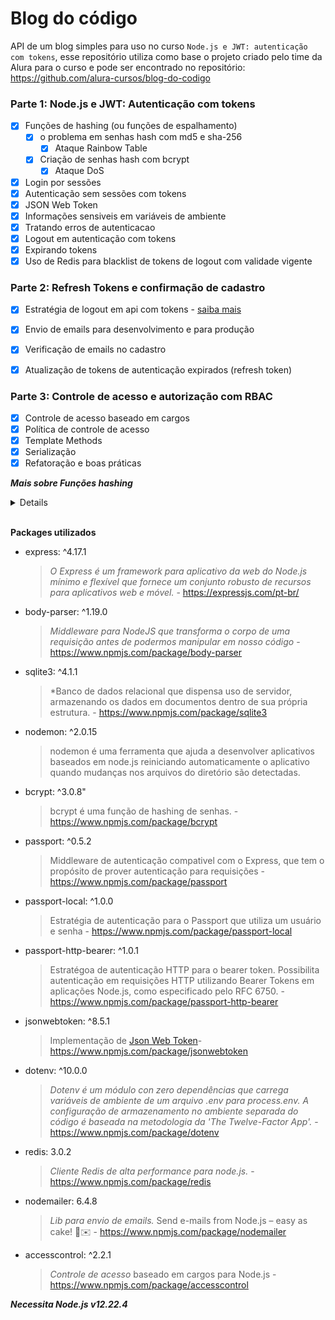 # Blog do código

API de um blog simples para uso no curso `Node.js e JWT: autenticação com tokens`,
esse repositório utiliza como base o projeto criado pelo time da Alura para o curso 
e pode ser encontrado no repositório: https://github.com/alura-cursos/blog-do-codigo

### Parte 1: Node.js e JWT: Autenticação com tokens
- [x] Funções de hashing (ou funções de espalhamento)
  - [x] o problema em senhas hash com md5 e sha-256
    - [x] Ataque Rainbow Table
  - [x] Criação de senhas hash com bcrypt
    - [x] Ataque DoS
- [x] Login por sessões
- [x] Autenticação sem sessões com tokens
- [x] JSON Web Token
- [x] Informações sensiveis em variáveis de ambiente
- [x] Tratando erros de autenticacao
- [x] Logout em autenticação com tokens
- [x] Expirando tokens
- [x] Uso de Redis para blacklist de tokens de logout com validade vigente

### Parte 2: Refresh Tokens e confirmação de cadastro
- [x] Estratégia de logout em api com tokens - [saiba mais](https://github.com/henriquesbezerra/codex/blob/master/Alura/blog-do-codigo/about-token-usage.md)
- [x] Envio de emails para desenvolvimento e para produção
- [x] Verificação de emails no cadastro
- [x] Atualização de tokens de autenticação expirados (refresh token)


### Parte 3: Controle de acesso e autorização com RBAC
- [x] Controle de acesso baseado em cargos
- [x] Política de controle de acesso
- [x] Template Methods
- [x] Serialização
- [x] Refatoração e boas práticas  

***Mais sobre Funções hashing***
<details>
  <p>
    Existe diversas opções de funções de hashing, vamos ver por exemplo o MD5 e SHA-256, porém essas duas funções possuem um problema por serem muito rápidas, um atacante(hacker) tem a possibilidade de gerar ~50milhões de hashes/s com essas funções de hash, então ele pode fazer uma tabela com senhas e o valor hash da senha, ele irá pegar uma lista de senhas mais comuns liberadas todo ano pela internet e para cada uma dessas senhas ele faz uma permutação nos caracteres, e com isso consegue expandir a lista com outras possíveis senhas e gerar uma tabela com maiores possibilidades de desvendar a senha de usuários de uma base de dados, daí pegando uma base de dados de usuários furtada que tem as senhas hash salvas, ele poderá através de comparação de hashs, descobrir qual a senha gerou a senha hash. Além desse método o atacante pode utilizar uma estrutura de dados avançada chamada 'rainbow table', onde é possível guardas as mesmas informações da senha e da senha hash gerada ocupando menos espaço, esse é um tipo de ataque muito comum que podem fazer nossas senhas serem expostas e é conhecido como 'Rainbow Table Attack'. 
  </p>
  <p>
    Para previnir esse tipo de ataque fazemos uma modicação na função hash para receber 'string pseudo-aleatória de uso único' ou SALT, assim essa função de hash modificada vai receber a senha e o SALT e vai combinar os dois na geração da senha hash. Com isso o atacante teria que fazer para cada possível SALT uma tabela, o que torna inviável o rainbow table attack, porém isso ainda não torna impossível a descoberta da senha caso o atacante tenha acesso ao banco de dados, ainda é possível, apesar de muito lento, utilizar o método anterior para gerar possíveis senhas para aplicar o hash.
  </p>
  <p>
    A Solução desse problema é utilizar uma outra função de hash, mais específica para esse caso que irá que além de receber a senha, irá receber um valor de custo que determina o quão lento a função irá demorar para executar, assim é possível controlar a velocidade de execução do algoritmo com base no poder computacional da época, pois quanto mais o custo, mais essa função irá demorar para executar e conforme o tempo passa e o poder de processamento evolui, será necessário apenas aumentar o valor do custo que a aplicação se manterá segura. No projeto vamos utilizar uma função de hash (BCRYPT.HASH) em que o SALT é gerado automáticamente, nos livrando dessa preocupação.
  </p>
</details>


<br />

**Packages utilizados**

- express: ^4.17.1
  > *O Express é um framework para aplicativo da web do Node.js mínimo e flexível que fornece um conjunto robusto de recursos para aplicativos web e móvel.* - https://expressjs.com/pt-br/
- body-parser: ^1.19.0
  > *Middleware para NodeJS que transforma o corpo de uma requisição antes de podermos manipular em nosso código* - https://www.npmjs.com/package/body-parser
- sqlite3: ^4.1.1
  > *Banco de dados relacional que dispensa uso de servidor, armazenando os dados em documentos dentro de sua própria estrutura. - https://www.npmjs.com/package/sqlite3
- nodemon: ^2.0.15
  > nodemon é uma ferramenta que ajuda a desenvolver aplicativos baseados em node.js reiniciando automaticamente o aplicativo quando mudanças nos arquivos do diretório são detectadas.
- bcrypt: ^3.0.8"
  > bcrypt é uma função de hashing de senhas. - https://www.npmjs.com/package/bcrypt
- passport: ^0.5.2
  > Middleware de autenticação compativel com o Express, que tem o propósito de prover autenticação para requisições - https://www.npmjs.com/package/passport
- passport-local: ^1.0.0
  > Estratégia de autenticação para o Passport que utiliza um usuário e senha - https://www.npmjs.com/package/passport-local
- passport-http-bearer: ^1.0.1
  > Estratégoa de autenticação HTTP para o bearer token. Possibilita autenticação em requisições HTTP utilizando Bearer Tokens em aplicações Node.js, como especificado pelo RFC 6750. - https://www.npmjs.com/package/passport-http-bearer
- jsonwebtoken: ^8.5.1
  > Implementação de [Json Web Token](https://datatracker.ietf.org/doc/html/rfc7519)- https://www.npmjs.com/package/jsonwebtoken
- dotenv: ^10.0.0
  > *Dotenv é um módulo con zero dependências que carrega variáveis de ambiente de um arquivo .env para process.env. A configuração de armazenamento no ambiente separada do código é baseada na metodologia da 'The Twelve-Factor App'.* - https://www.npmjs.com/package/dotenv
- redis: 3.0.2
  > *Cliente Redis de alta performance para node.js.* - https://www.npmjs.com/package/redis
- nodemailer: 6.4.8
  > *Lib para envio de emails.* Send e-mails from Node.js – easy as cake! 🍰✉️ - https://www.npmjs.com/package/nodemailer
- accesscontrol: ^2.2.1
  > *Controle de acesso* baseado em cargos para Node.js - https://www.npmjs.com/package/accesscontrol
  
  
***Necessita Node.js v12.22.4***